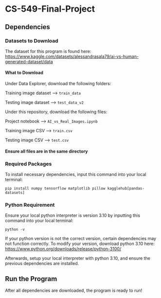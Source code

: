 # CS-549-Final-Project

## Dependencies

### Datasets to Download

The dataset for this program is found here:
https://www.kaggle.com/datasets/alessandrasala79/ai-vs-human-generated-dataset/data

#### What to Download

Under Data Explorer, download the following folders:

Training image dataset --> `train_data`

Testing image dataset --> `test_data_v2`

Under this repository, download the following files:

Project notebook --> `AI_vs_Real_Images.ipynb`

Training image CSV --> `train.csv`

Testing image CSV --> `test.csv`

#### Ensure all files are in the same directory

### Required Packages

To install necessary dependencies, input this command into your local terminal:

    pip install numpy tensorflow matplotlib pillow kagglehub[pandas-datasets]

### Python Requirement

Ensure your local python interpreter is version 3.10 by inputting this command into your local terminal:

    python -v

If your python version is not the correct version, certain dependencies may not function correctly. To 
modify your version, download python 3.10 here: https://www.python.org/downloads/release/python-3100/

Afterwards, setup your local interpreter with python 3.10, and ensure the previous dependencies are installed.


## Run the Program

After all dependencies are downloaded, the program is ready to run!

